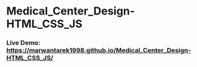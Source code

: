 # Medical_Center_Design-HTML_CSS_JS

### Live Demo: https://marwantarek1998.github.io/Medical_Center_Design-HTML_CSS_JS/
